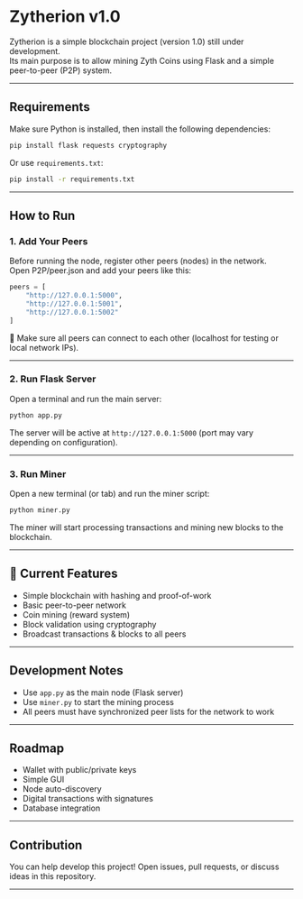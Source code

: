 # Zytherion v1.0

Zytherion is a simple blockchain project (version 1.0) still under development.  
Its main purpose is to allow mining Zyth Coins using Flask and a simple peer-to-peer (P2P) system.

---

## Requirements

Make sure Python is installed, then install the following dependencies:

```bash
pip install flask requests cryptography
```

Or use `requirements.txt`:

```bash
pip install -r requirements.txt
```

---

## How to Run

### 1. Add Your Peers
Before running the node, register other peers (nodes) in the network.  
Open P2P/peer.json and add your peers like this:

```python
peers = [
    "http://127.0.0.1:5000",
    "http://127.0.0.1:5001",
    "http://127.0.0.1:5002"
]
```

🔗 Make sure all peers can connect to each other (localhost for testing or local network IPs).

---

### 2. Run Flask Server
Open a terminal and run the main server:

```bash
python app.py
```

The server will be active at `http://127.0.0.1:5000` (port may vary depending on configuration).

---

### 3. Run Miner
Open a new terminal (or tab) and run the miner script:

```bash
python miner.py
```

The miner will start processing transactions and mining new blocks to the blockchain.

---

## 🧱 Current Features

- Simple blockchain with hashing and proof-of-work  
- Basic peer-to-peer network  
- Coin mining (reward system)  
- Block validation using cryptography  
- Broadcast transactions & blocks to all peers  

---

## Development Notes

- Use `app.py` as the main node (Flask server)  
- Use `miner.py` to start the mining process  
- All peers must have synchronized peer lists for the network to work  

---

## Roadmap

- Wallet with public/private keys  
- Simple GUI  
- Node auto-discovery  
- Digital transactions with signatures  
- Database integration  

---

## Contribution

You can help develop this project! Open issues, pull requests, or discuss ideas in this repository.

---
